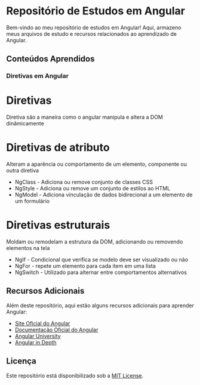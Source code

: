 # Repositório de Estudos em Angular

Bem-vindo ao meu repositório de estudos em Angular! Aqui, armazeno meus arquivos de estudo e recursos relacionados ao aprendizado de Angular.

## Conteúdos Aprendidos

### Diretivas em Angular

# Diretivas
Diretiva são a maneira como o angular manipula e altera a DOM dinâmicamente

# Diretivas de atributo
Alteram a aparência ou comportamento de um elemento, componente ou outra diretiva

- NgClass - Adiciona ou remove conjunto de classes CSS
- NgStyle - Adiciona ou remove um conjunto de estilos ao HTML
- NgModel - Adiciona vinculação de dados bidirecional a um elemento
de um formulário

# Diretivas estruturais
Moldam ou remodelam a estrutura da DOM, adicionando ou removendo elementos na tela

- NgIf - Condicional que verifica se modelo deve ser visualizado ou não
- NgFor - repete um elemento para cada item em uma lista
- NgSwitch - Utilizado para alternar entre comportamentos alternativos



## Recursos Adicionais

Além deste repositório, aqui estão alguns recursos adicionais para aprender Angular:

- [Site Oficial do Angular](https://angular.io/)
- [Documentação Oficial do Angular](https://angular.io/docs)
- [Angular University](https://angular-university.io/)
- [Angular in Depth](https://blog.angularindepth.com/)

## Licença

Este repositório está disponibilizado sob a [MIT License](LICENSE).
